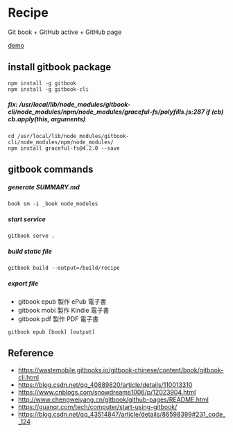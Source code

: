 # Recipe
Git book + GitHub active + GitHub page

[demo](https://kimi0230.github.io/Recipe/)

## install gitbook package
``` shell
npm install -g gitbook
npm install -g gitbook-cli
```

##### fix: /usr/local/lib/node_modules/gitbook-cli/node_modules/npm/node_modules/graceful-fs/polyfills.js:287 if (cb) cb.apply(this, arguments)
```
cd /usr/local/lib/node_modules/gitbook-cli/node_modules/npm/node_modules/
npm install graceful-fs@4.2.0 --save
```

## gitbook commands

##### generate SUMMARY.md
```
book sm -i _book node_modules 
```

##### start service
```
gitbook serve .
```

##### build static file
```
gitbook build --output=/build/recipe
```

##### export file
* gitbook epub 製作 ePub 電子書
* gitbook mobi 製作 Kindle 電子書
* gitbook pdf 製作 PDF 電子書
```
gitbook epub [book] [output]
```

## Reference
* https://wastemobile.gitbooks.io/gitbook-chinese/content/book/gitbook-cli.html
* https://blog.csdn.net/qq_40889820/article/details/110013310
* https://www.cnblogs.com/snowdreams1006/p/12023904.html
* http://www.chengweiyang.cn/gitbook/github-pages/README.html
* https://guanqr.com/tech/computer/start-using-gitbook/
* https://blog.csdn.net/qq_43514847/article/details/86598399#231_code__124